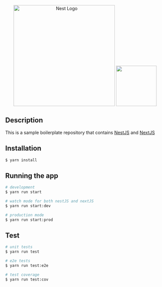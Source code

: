 <p align="center">
  <a href="http://nestjs.com/" target="blank"><img src="https://nestjs.com/img/logo_text.svg" width="320" alt="Nest Logo" /></a>
  <a href="https://nextjs.org">
    <img src="https://assets.vercel.com/image/upload/v1607554385/repositories/next-js/next-logo.png" height="128">
  </a>
</p>

## Description
This is a sample boilerplate repository that contains  [NestJS](https://docs.nestjs.com/) and  [NextJS](https://nextjs.org/docs)

## Installation

```bash
$ yarn install
```

## Running the app

```bash
# development
$ yarn run start

# watch mode for both nestJS and nextJS
$ yarn run start:dev

# production mode
$ yarn run start:prod
```

## Test

```bash
# unit tests
$ yarn run test

# e2e tests
$ yarn run test:e2e

# test coverage
$ yarn run test:cov
```
